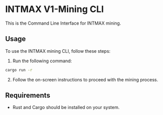# INTMAX V1-Mining CLI

This is the Command Line Interface for INTMAX mining.

## Usage

To use the INTMAX mining CLI, follow these steps:

1. Run the following command:

```bash
cargo run -r
```

2. Follow the on-screen instructions to proceed with the mining process.

## Requirements

- Rust and Cargo should be installed on your system.
